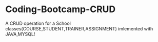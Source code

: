 # Coding-Bootcamp-CRUD
A CRUD operation for a School classes(COURSE,STUDENT,TRAINER,ASSIGNMENT) imlemented with JAVA,MYSQL!
